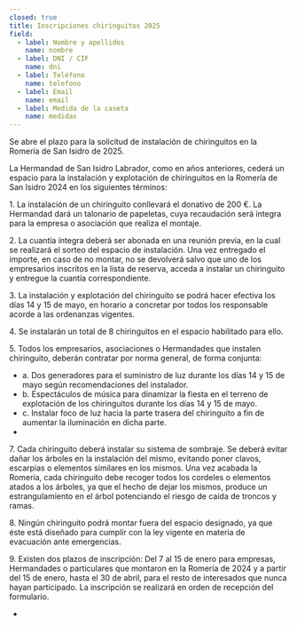 ```yaml
---
closed: true
title: Inscripciones chiringuitos 2025
field:
  - label: Nombre y apellidos
    name: nombre
  - label: DNI / CIF
    name: dni
  - label: Teléfono
    name: telefono
  - label: Email
    name: email
  - label: Medida de la caseta
    name: medidas
---
```


Se abre el plazo para la solicitud de instalación de chiringuitos en la Romería de San Isidro de 2025.

La Hermandad de San Isidro Labrador, como en años anteriores, cederá un espacio para la instalación y explotación de chiringuitos en la Romería de San Isidro 2024 en los siguientes términos:

1\. La instalación de un chiringuito conllevará el donativo de 200 €. La Hermandad dará un talonario de papeletas, cuya recaudación será íntegra para la empresa o asociación que realiza el montaje.

2\. La cuantía íntegra deberá ser abonada en una reunión previa, en la cual se realizará el sorteo del espacio de instalación. Una vez entregado el importe, en caso de no montar, no se devolverá salvo que uno de los empresarios inscritos en la lista de reserva, acceda a instalar un chiringuito y entregue la cuantía correspondiente.

3\. La instalación y explotación del chiringuito se podrá hacer efectiva los días 14 y 15 de mayo, en horario a concretar por todos los responsable acorde a las ordenanzas vigentes.

4\. Se instalarán un total de 8 chiringuitos en el espacio habilitado para ello.

5\. Todos los empresarios, asociaciones o Hermandades que instalen chiringuito, deberán contratar por norma general, de forma conjunta:

* a. Dos generadores para el suministro de luz durante los días 14 y 15 de mayo según recomendaciones del instalador.
* b. Espectáculos de música para dinamizar la fiesta en el terreno de explotación de los chiringuitos durante los días 14 y 15 de mayo.
* c. Instalar foco de luz hacia la parte trasera del chiringuito a fin de aumentar la iluminación en dicha parte.
*

7\. Cada chiringuito deberá instalar su sistema de sombraje. Se deberá evitar dañar los árboles en la instalación del mismo, evitando poner clavos, escarpias o elementos similares en los mismos. Una vez acabada la Romería, cada chiringuito debe recoger todos los cordeles o elementos atados a los árboles, ya que el hecho de dejar los mismos, produce un estrangulamiento en el árbol potenciando el riesgo de caída de troncos y ramas.

8\. Ningún chiringuito podrá montar fuera del espacio designado, ya que éste está diseñado para cumplir con la ley vigente en materia de evacuación ante emergencias.

9\. Existen dos plazos de inscripción: Del 7 al 15 de enero para empresas, Hermandades o particulares que montaron en la Romería de 2024 y a partir del 15 de enero, hasta el 30 de abril, para el resto de interesados que nunca hayan participado. La inscripción se realizará en orden de recepción del formulario.

*
